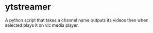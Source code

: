 # ytstreamer
A python script that takes a channel name outputs its videos then when selected plays it on vlc media player.
